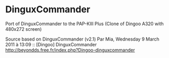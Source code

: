 # DinguxCommander
Port of DinguxCommander to the PAP-KIII Plus (Clone of Dingoo A320 with 480x272 screen)

Source based on DinguxCommander (v2.1)
Par Mia, Wednesday 9 March 2011 à 13:09	:: [Dingoo] DinguxCommander
http://beyondds.free.fr/index.php?Dingoo-dinguxcommander

